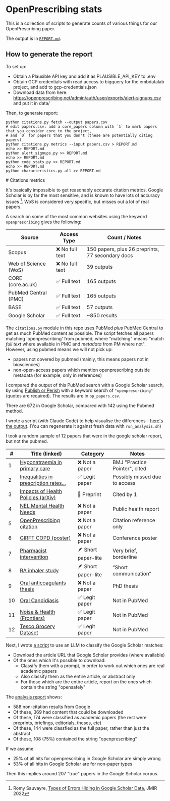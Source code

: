 # OpenPrescribing stats

This is a collection of scripts to generate counts of various things for our OpenPrescribing paper.

The output is in [`REPORT.md`](./REPORT.md).

## How to generate the report

To set up:

- Obtain a Plausible API key and add it as PLAUSIBLE_API_KEY to .env
- Obtain GCP credentials with read access to bigquery for the embdatalab project, and add to gcp-credentials.json
- Download data from here: https://openprescribing.net/admin/auth/user/exports/alert-signups.csv and put it in data/

Then, to generate report:

    python citations.py fetch --output papers.csv
    # edit papers.csv: add a core_papers column with `1` to mark papers that you consider core to the project,
    # and `0` for papers that you don't (these are potentially citing papers)
    python citations.py metrics --input papers.csv > REPORT.md
    echo >> REPORT.md
    python alert_signups.py >> REPORT.md
    echo >> REPORT.md
    python code_stats.py >> REPORT.md
    echo >> REPORT.md
    python characteristics.py all >> REPORT.md

# Citations metrics

It's basically impossible to get reasonably accurate citation metrics. Google Scholar is by far the most sensitive, and is known to have lots of accuracy issues [^1]. WoS is considered very specific, but misses out a lot of real papers.

A search on some of the most common websites using the keyword `openprescribing` gives the following:

| Source               | Access Type     | Count / Notes                                    |
| -------------------- | --------------- | ------------------------------------------------ |
| Scopus               | ❌ No full text | 150 papers, plus 26 preprints, 77 secondary docs |
| Web of Science (WoS) | ❌ No full text | 39 outputs                                       |
| CORE (core.ac.uk)    | ✅ Full text    | 165 outputs                                      |
| PubMed Central (PMC) | ✅ Full text    | 165 outputs                                      |
| BASE                 | ✅ Full text    | 57 outputs                                       |
| Google Scholar       | ✅ Full text    | \~850 results                                    |

The `citations.py` module in this repo uses PubMed _plus_ PubMed Central to get as much PubMed content as possible. The script fetches all papers matching 'openprescribing' from pubmed, where "matching" means "match _full text_ where available in PMC and _metadata_ from PM where not". However, using pubmed means we will not pick up:

- papers not covered by pubmed (mainly, this means papers not in biosciences)
- non-open-access papers which mention openprescribing outside metadata (for example, only in references)

I compared the output of this PubMed search with a Google Scholar search, by using [Publish or Perish](https://harzing.com/resources/publish-or-perish) with a keyword search of `"openprescribing"` (quotes are required). The results are in `op_papers.csv`.

There are 672 in Google Scholar, compared with 142 using the Pubmed method.

I wrote a script (with Claude Code) to help visualise the differences - [here's the output](https://sebbacon.github.io/op_paper_stats/paper_comparison_report.html). (You can regenerate it against fresh data with `run_analysis.sh`)

I took a random sample of 12 papers that were in the google scholar report, but not the pubmed.

| #   | Title (linked)                                                                                                                                                                                                                                                                      | Category            | Notes                         |
| --- | ----------------------------------------------------------------------------------------------------------------------------------------------------------------------------------------------------------------------------------------------------------------------------------- | ------------------- | ----------------------------- |
| 1   | [Hyponatraemia in primary care](https://www.bmj.com/content/365/bmj.l1774.abstract)                                                                                                                                                                                                 | ❌ Not a paper      | BMJ "Practice Pointer", cited |
| 2   | [Inequalities in prescription rates...](https://www.sciencedirect.com/science/article/abs/pii/S8756328219304193)                                                                                                                                                                    | ✅ Legit paper      | Possibly missed due to access |
| 3   | [Impacts of Health Policies (arXiv)](https://arxiv.org/pdf/2305.19878)                                                                                                                                                                                                              | 🧪 Preprint         | Cited by 1                    |
| 4   | [NEL Mental Health Needs](https://www.nelincsdata.net/wp-content/uploads/NELC_Mental_Health_and_Wellbeing_Report_2019.pdf)                                                                                                                                                          | ❌ Not a paper      | Public health report          |
| 5   | [OpenPrescribing citation](https://scholar.google.com/scholar?q=OpenPrescribing%3A%20normalised%20data%20and%20software%20tool%20to%20research%20trends%20in%20English%20NHS%20primary%20care%20prescribing%201998%E2%80%932016.%20BMJ%20Open.%202018%3B%208%20%282%29%20%E2%80%A6) | ❌ Not a paper      | Citation reference only       |
| 6   | [GIRFT COPD (poster)](https://www.proquest.com/openview/bc2f6ddbbd8c31e480399e7109b8fb45/1?pq-origsite=gscholar&cbl=2041050)                                                                                                                                                        | ❌ Not a paper      | Conference poster             |
| 7   | [Pharmacist intervention](https://academic.oup.com/ijpp/article/30/Supplement_2/ii27/6854518)                                                                                                                                                                                       | 🪶 Short paper-lite | Very brief, borderline        |
| 8   | [RA inhaler study](https://www.sciencedirect.com/science/article/pii/S0954611117304328)                                                                                                                                                                                             | 🪶 Short paper-lite | “Short communication”         |
| 9   | [Oral anticoagulants thesis](https://researchonline.lshtm.ac.uk/id/eprint/4674716/1/2024_EPH_PhD_Teoh_M.pdf)                                                                                                                                                                        | ❌ Not a paper      | PhD thesis                    |
| 10  | [Oral Candidiasis](file:///Users/sebbacon/Downloads/79325_93-98.pdf)                                                                                                                                                                                                                | ✅ Legit paper      | Not in PubMed                 |
| 11  | [Noise & Health (Frontiers)](https://www.frontiersin.org/journals/sustainable-cities/articles/10.3389/frsc.2020.00041/full)                                                                                                                                                         | ✅ Legit paper      | Not in PubMed                 |
| 12  | [Tesco Grocery Dataset](https://www.nature.com/articles/s41597-020-0397-7)                                                                                                                                                                                                          | ✅ Legit paper      | Not in PubMed                 |

Next, I wrote [a script](./gs_analysis.py) to use an LLM to classify the Google Scholar matches:

- Download the article URL that Google Scholar provides (where available)
- Of the ones which it's possible to download:
  - Classify them with a prompt, in order to work out which ones are real academic papers
  - Also classify them as the entire article, or abstract only
  - For those which are the entire article, report on the ones which contain the string "opensafely"

The [analysis report](./gs_analysis_report.md) shows:

- 588 non-citation results from Google
- Of these, 369 had content that could be downloaded
- Of these, 174 were classified as academic papers (the rest were preprints, briefings, editorials, theses, etc)
- Of these, 144 were classfied as the full paper, rather than just the abstract
- Of these, 108 (75%) contained the string "openprescribing"

If we assume

- 25% of all hits for openprescribing in Google Scholar are simply wrong
- 53% of all hits in Google Scholar are for non-paper types

Then this implies around 207 "true" papers in the Google Scholar corpus.

[^1]: Romy Sauvayre, [Types of Errors Hiding in Google Scholar Data](https://www.jmir.org/2022/5/e28354/), JMIR 2022
